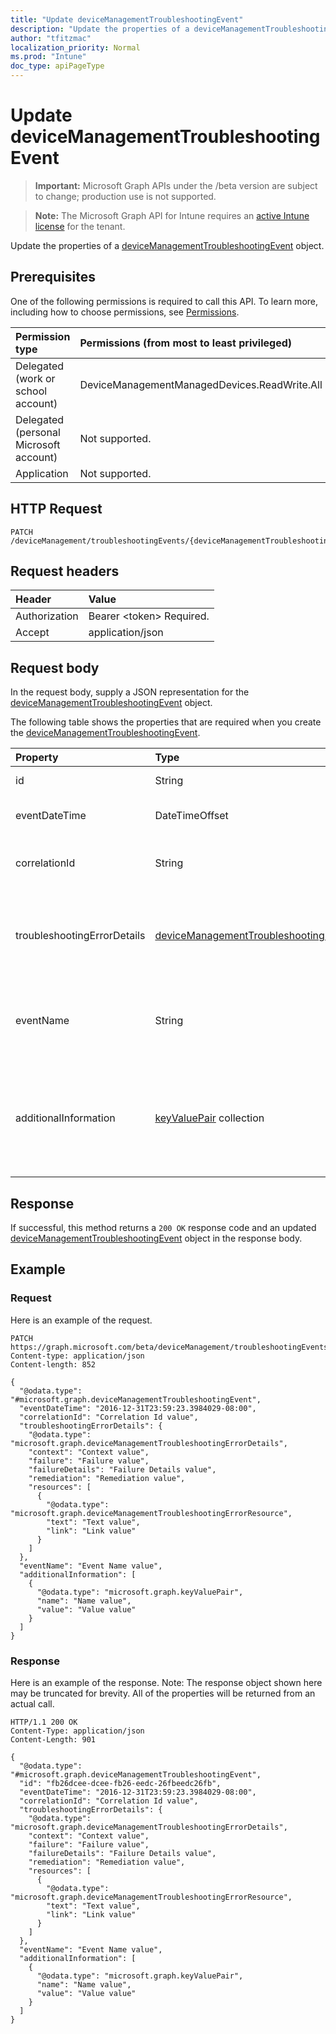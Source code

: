 ```yaml
---
title: "Update deviceManagementTroubleshootingEvent"
description: "Update the properties of a deviceManagementTroubleshootingEvent object."
author: "tfitzmac"
localization_priority: Normal
ms.prod: "Intune"
doc_type: apiPageType
---
```


# Update deviceManagementTroubleshootingEvent

> **Important:** Microsoft Graph APIs under the /beta version are subject to change; production use is not supported.

> **Note:** The Microsoft Graph API for Intune requires an [active Intune license](https://go.microsoft.com/fwlink/?linkid=839381) for the tenant.

Update the properties of a [deviceManagementTroubleshootingEvent](../resources/intune-troubleshooting-devicemanagementtroubleshootingevent.md) object.

## Prerequisites
One of the following permissions is required to call this API. To learn more, including how to choose permissions, see [Permissions](/concepts/permissions-reference.md).

|Permission type|Permissions (from most to least privileged)|
|:---|:---|
|Delegated (work or school account)|DeviceManagementManagedDevices.ReadWrite.All|
|Delegated (personal Microsoft account)|Not supported.|
|Application|Not supported.|

## HTTP Request
<!-- {
  "blockType": "ignored"
}
-->
``` http
PATCH /deviceManagement/troubleshootingEvents/{deviceManagementTroubleshootingEventId}
```

## Request headers
|Header|Value|
|:---|:---|
|Authorization|Bearer &lt;token&gt; Required.|
|Accept|application/json|

## Request body
In the request body, supply a JSON representation for the [deviceManagementTroubleshootingEvent](../resources/intune-troubleshooting-devicemanagementtroubleshootingevent.md) object.

The following table shows the properties that are required when you create the [deviceManagementTroubleshootingEvent](../resources/intune-troubleshooting-devicemanagementtroubleshootingevent.md).

|Property|Type|Description|
|:---|:---|:---|
|id|String|UUID for the object|
|eventDateTime|DateTimeOffset|Time when the event occurred .|
|correlationId|String|Id used for tracing the failure in the service.|
|troubleshootingErrorDetails|[deviceManagementTroubleshootingErrorDetails](../resources/intune-troubleshooting-devicemanagementtroubleshootingerrordetails.md)|Object containing detailed information about the error and its remediation.|
|eventName|String|Event Name corresponding to the Troubleshooting Event. It is an Optional field|
|additionalInformation|[keyValuePair](../resources/intune-shared-keyvaluepair.md) collection|A set of string key and string value pairs which provides additional information on the Troubleshooting event|



## Response
If successful, this method returns a `200 OK` response code and an updated [deviceManagementTroubleshootingEvent](../resources/intune-troubleshooting-devicemanagementtroubleshootingevent.md) object in the response body.

## Example

### Request
Here is an example of the request.
``` http
PATCH https://graph.microsoft.com/beta/deviceManagement/troubleshootingEvents/{deviceManagementTroubleshootingEventId}
Content-type: application/json
Content-length: 852

{
  "@odata.type": "#microsoft.graph.deviceManagementTroubleshootingEvent",
  "eventDateTime": "2016-12-31T23:59:23.3984029-08:00",
  "correlationId": "Correlation Id value",
  "troubleshootingErrorDetails": {
    "@odata.type": "microsoft.graph.deviceManagementTroubleshootingErrorDetails",
    "context": "Context value",
    "failure": "Failure value",
    "failureDetails": "Failure Details value",
    "remediation": "Remediation value",
    "resources": [
      {
        "@odata.type": "microsoft.graph.deviceManagementTroubleshootingErrorResource",
        "text": "Text value",
        "link": "Link value"
      }
    ]
  },
  "eventName": "Event Name value",
  "additionalInformation": [
    {
      "@odata.type": "microsoft.graph.keyValuePair",
      "name": "Name value",
      "value": "Value value"
    }
  ]
}
```

### Response
Here is an example of the response. Note: The response object shown here may be truncated for brevity. All of the properties will be returned from an actual call.
``` http
HTTP/1.1 200 OK
Content-Type: application/json
Content-Length: 901

{
  "@odata.type": "#microsoft.graph.deviceManagementTroubleshootingEvent",
  "id": "fb26dcee-dcee-fb26-eedc-26fbeedc26fb",
  "eventDateTime": "2016-12-31T23:59:23.3984029-08:00",
  "correlationId": "Correlation Id value",
  "troubleshootingErrorDetails": {
    "@odata.type": "microsoft.graph.deviceManagementTroubleshootingErrorDetails",
    "context": "Context value",
    "failure": "Failure value",
    "failureDetails": "Failure Details value",
    "remediation": "Remediation value",
    "resources": [
      {
        "@odata.type": "microsoft.graph.deviceManagementTroubleshootingErrorResource",
        "text": "Text value",
        "link": "Link value"
      }
    ]
  },
  "eventName": "Event Name value",
  "additionalInformation": [
    {
      "@odata.type": "microsoft.graph.keyValuePair",
      "name": "Name value",
      "value": "Value value"
    }
  ]
}
```




